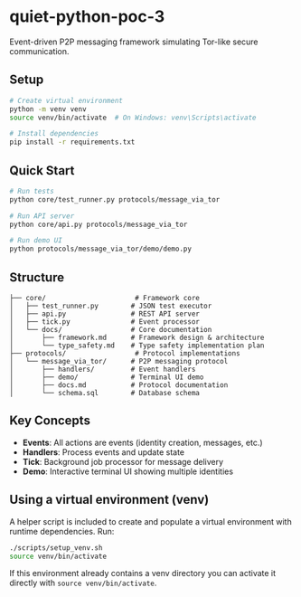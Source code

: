 # quiet-python-poc-3

Event-driven P2P messaging framework simulating Tor-like secure communication.

## Setup

```bash
# Create virtual environment
python -m venv venv
source venv/bin/activate  # On Windows: venv\Scripts\activate

# Install dependencies
pip install -r requirements.txt
```

## Quick Start

```bash
# Run tests
python core/test_runner.py protocols/message_via_tor

# Run API server
python core/api.py protocols/message_via_tor

# Run demo UI
python protocols/message_via_tor/demo/demo.py
```

## Structure

```
├── core/                      # Framework core
│   ├── test_runner.py        # JSON test executor
│   ├── api.py                # REST API server
│   ├── tick.py               # Event processor
│   └── docs/                 # Core documentation
│       ├── framework.md      # Framework design & architecture
│       └── type_safety.md    # Type safety implementation plan
├── protocols/                 # Protocol implementations
│   └── message_via_tor/      # P2P messaging protocol
│       ├── handlers/         # Event handlers
│       ├── demo/             # Terminal UI demo
│       ├── docs.md           # Protocol documentation
│       └── schema.sql        # Database schema
```

## Key Concepts

- **Events**: All actions are events (identity creation, messages, etc.)
- **Handlers**: Process events and update state
- **Tick**: Background job processor for message delivery
- **Demo**: Interactive terminal UI showing multiple identities

## Using a virtual environment (venv)

A helper script is included to create and populate a virtual environment with
runtime dependencies. Run:

```bash
./scripts/setup_venv.sh
source venv/bin/activate
```

If this environment already contains a venv directory you can activate it
directly with `source venv/bin/activate`.